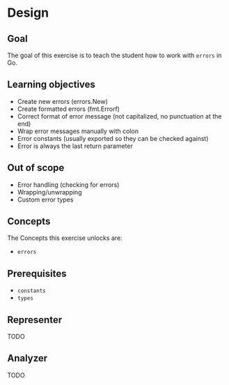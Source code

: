 # Design

## Goal

The goal of this exercise is to teach the student how to work with `errors` in Go.

## Learning objectives

- Create new errors (errors.New)
- Create formatted errors (fmt.Errorf)
- Correct format of error message (not capitalized, no punctuation at the end)
- Wrap error messages manually with colon
- Error constants (usually exported so they can be checked against)
- Error is always the last return parameter

## Out of scope

- Error handling (checking for errors)
- Wrapping/unwrapping
- Custom error types

## Concepts

The Concepts this exercise unlocks are:

- `errors`

## Prerequisites

- `constants`
- `types`

## Representer

TODO

## Analyzer

TODO
